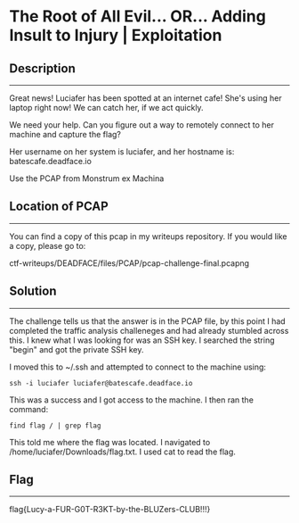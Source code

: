 # The Root of All Evil... OR... Adding Insult to Injury | Exploitation

## Description
- - -
Great news! Luciafer has been spotted at an internet cafe! She's using her laptop right now! We can catch her, if we act quickly.

We need your help. Can you figure out a way to remotely connect to her machine and capture the flag?

Her username on her system is luciafer, and her hostname is:
batescafe.deadface.io

Use the PCAP from Monstrum ex Machina

## Location of PCAP
- - -
You can find a copy of this pcap in my writeups repository. If you would like a copy, please go to:

ctf-writeups/DEADFACE/files/PCAP/pcap-challenge-final.pcapng

## Solution
- - -
The challenge tells us that the answer is in the PCAP file, by this point I had completed the traffic analysis challeneges and had already stumbled across this. I knew what I was looking for was an SSH key. I searched the string "begin" and got the private SSH key.

I moved this to ~/.ssh and attempted to connect to the machine using:

`ssh -i luciafer luciafer@batescafe.deadface.io`

This was a success and I got access to the machine. I then ran the command:

`find flag / | grep flag`

This told me where the flag was located. I navigated to /home/luciafer/Downloads/flag.txt. I used cat to read the flag.

## Flag
- - -
flag{Lucy-a-FUR-G0T-R3KT-by-the-BLUZers-CLUB!!!}